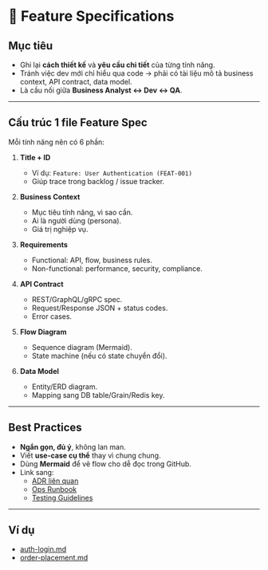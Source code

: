 # 📘 Feature Specifications

## Mục tiêu
- Ghi lại **cách thiết kế** và **yêu cầu chi tiết** của từng tính năng.  
- Tránh việc dev mới chỉ hiểu qua code → phải có tài liệu mô tả business context, API contract, data model.  
- Là cầu nối giữa **Business Analyst ↔ Dev ↔ QA**.

---

## Cấu trúc 1 file Feature Spec

Mỗi tính năng nên có 6 phần:

1. **Title + ID**
   - Ví dụ: `Feature: User Authentication (FEAT-001)`
   - Giúp trace trong backlog / issue tracker.

2. **Business Context**
   - Mục tiêu tính năng, vì sao cần.
   - Ai là người dùng (persona).
   - Giá trị nghiệp vụ.

3. **Requirements**
   - Functional: API, flow, business rules.
   - Non-functional: performance, security, compliance.

4. **API Contract**
   - REST/GraphQL/gRPC spec.
   - Request/Response JSON + status codes.
   - Error cases.

5. **Flow Diagram**
   - Sequence diagram (Mermaid).
   - State machine (nếu có state chuyển đổi).

6. **Data Model**
   - Entity/ERD diagram.
   - Mapping sang DB table/Grain/Redis key.

---

## Best Practices
- **Ngắn gọn, đủ ý**, không lan man.
- Viết **use-case cụ thể** thay vì chung chung.
- Dùng **Mermaid** để vẽ flow cho dễ đọc trong GitHub.
- Link sang:
  - [ADR liên quan](../adr/README.md)
  - [Ops Runbook](../ops/runbooks/)
  - [Testing Guidelines](../testing/)

---

## Ví dụ
- [auth-login.md](./auth-login.md)  
- [order-placement.md](./order-placement.md)  
